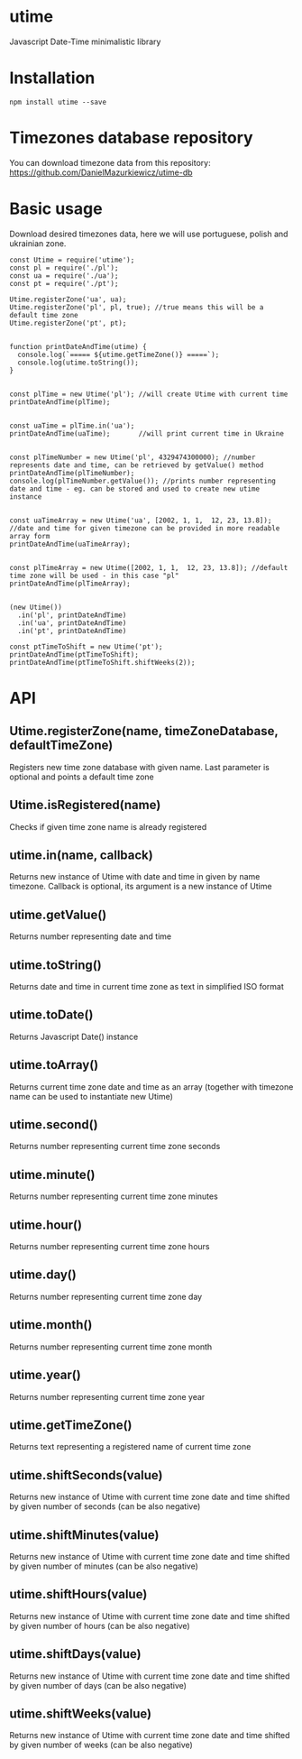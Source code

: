 # utime
Javascript Date-Time minimalistic library

# Installation
```
npm install utime --save
```

# Timezones database repository
You can download timezone data from this repository:
https://github.com/DanielMazurkiewicz/utime-db

# Basic usage
Download desired timezones data, here we will use portuguese, polish and ukrainian zone.

```
const Utime = require('utime');
const pl = require('./pl');
const ua = require('./ua');
const pt = require('./pt');

Utime.registerZone('ua', ua);
Utime.registerZone('pl', pl, true); //true means this will be a default time zone
Utime.registerZone('pt', pt);


function printDateAndTime(utime) {
  console.log(`===== ${utime.getTimeZone()} =====`);
  console.log(utime.toString());
}


const plTime = new Utime('pl'); //will create Utime with current time
printDateAndTime(plTime);


const uaTime = plTime.in('ua');
printDateAndTime(uaTime);       //will print current time in Ukraine


const plTimeNumber = new Utime('pl', 4329474300000); //number represents date and time, can be retrieved by getValue() method
printDateAndTime(plTimeNumber);
console.log(plTimeNumber.getValue()); //prints number representing date and time - eg. can be stored and used to create new utime instance


const uaTimeArray = new Utime('ua', [2002, 1, 1,  12, 23, 13.8]); //date and time for given timezone can be provided in more readable array form
printDateAndTime(uaTimeArray);


const plTimeArray = new Utime([2002, 1, 1,  12, 23, 13.8]); //default time zone will be used - in this case "pl"
printDateAndTime(plTimeArray);


(new Utime())
  .in('pl', printDateAndTime)
  .in('ua', printDateAndTime)
  .in('pt', printDateAndTime)

const ptTimeToShift = new Utime('pt');
printDateAndTime(ptTimeToShift);
printDateAndTime(ptTimeToShift.shiftWeeks(2));

```

# API
## Utime.registerZone(name, timeZoneDatabase, defaultTimeZone)
Registers new time zone database with given name. Last parameter is optional and points a default time zone

## Utime.isRegistered(name)
Checks if given time zone name is already registered

## utime.in(name, callback)
Returns new instance of Utime with date and time in given by name timezone.
Callback is optional, its argument is a new instance of Utime

## utime.getValue()
Returns number representing date and time

## utime.toString()
Returns date and time in current time zone as text in simplified ISO format

## utime.toDate()
Returns Javascript Date() instance

## utime.toArray()
Returns current time zone date and time as an array (together with timezone name can be used to instantiate new Utime)

## utime.second()
Returns number representing current time zone seconds

## utime.minute()
Returns number representing current time zone minutes

## utime.hour()
Returns number representing current time zone hours

## utime.day()
Returns number representing current time zone day

## utime.month()
Returns number representing current time zone month

## utime.year()
Returns number representing current time zone year

## utime.getTimeZone()
Returns text representing a registered name of current time zone

## utime.shiftSeconds(value)
Returns new instance of Utime with current time zone date and time shifted by given number of seconds (can be also negative)

## utime.shiftMinutes(value)
Returns new instance of Utime with current time zone date and time shifted by given number of minutes (can be also negative)

## utime.shiftHours(value)
Returns new instance of Utime with current time zone date and time shifted by given number of hours (can be also negative)

## utime.shiftDays(value)
Returns new instance of Utime with current time zone date and time shifted by given number of days (can be also negative)

## utime.shiftWeeks(value)
Returns new instance of Utime with current time zone date and time shifted by given number of weeks (can be also negative)

